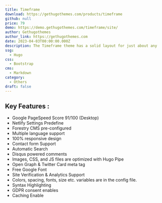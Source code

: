 ```yaml
---
title: Timeframe
download: https://gethugothemes.com/products/timeframe
github: null
price: 79
demo: https://demo.gethugothemes.com/timeframe/site/
author: Gethugothemes
author_link: https://gethugothemes.com
date: 2023-04-03T00:00:00.000Z
description: The Timeframe theme has a solid layout for just about any type of photo or video website.
ssg:
  - Hugo
css:
  - Bootstrap
cms:
  - Markdown
category:
  - Others
draft: false
---
```


## Key Features :

- Google PageSpeed Score 91/100 (Desktop)
- Netlify Settings Predefine
- Forestry CMS pre-configured
- Multiple language support
- 100% responsive design
- Contact form Support
- Automatic Search
- Disqus powered comments
- Images, CSS, and JS files are optimized with Hugo Pipe
- Open Graph & Twitter Card meta tag
- Free Google Font
- Site Verification & Analytics Support
- Colors, spacing, fonts, size etc. variables are in the config file.
- Syntax Highlighting
- GDPR consent enables
- Caching Enable
